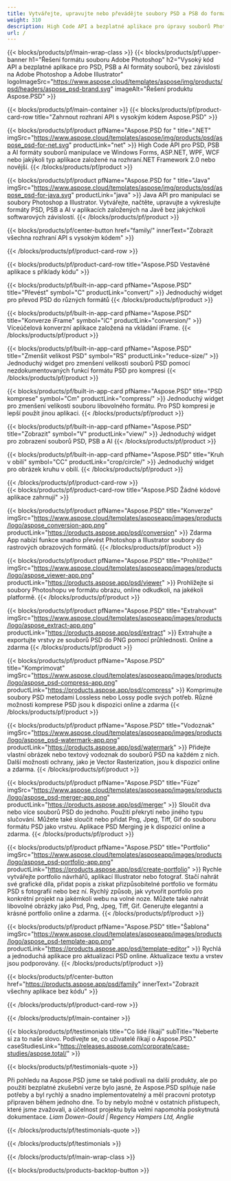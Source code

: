 ```yaml
---
title: Vytvářejte, upravujte nebo převádějte soubory PSD a PSB do formátů PDF a obrázků
weight: 310
description: High Code API a bezplatné aplikace pro úpravy souborů Photoshopu. Možnost aktualizovat vlastnosti hladiny, přidat vodoznaky otočit měřítko Převrátit oříznutí dithering Raster Conversion.
url: /
---
```


{{< blocks/products/pf/main-wrap-class >}}
{{< blocks/products/pf/upper-banner h1="Řešení formátu souboru Adobe Photoshop" h2="Vysoký kód API a bezplatné aplikace pro PSD, PSB a AI formáty souborů, bez závislosti na Adobe Photoshop a Adobe Illustrator" logoImageSrc="https://www.aspose.cloud/templates/aspose/img/products/psd/headers/aspose_psd-brand.svg" imageAlt="Řešení produktu Aspose.PSD" >}}

{{< blocks/products/pf/main-container >}}
{{< blocks/products/pf/product-card-row title="Zahrnout rozhraní API s vysokým kódem Aspose.PSD" >}}

{{< blocks/products/pf/product pfName="Aspose.PSD for " title=".NET" imgSrc="https://www.aspose.cloud/templates/aspose/img/products/psd/aspose_psd-for-net.svg" productLink="net" >}}
High Code API pro PSD, PSB a AI formáty souborů manipulace ve Windows Forms, ASP.NET, WPF, WCF nebo jakýkoli typ aplikace založené na rozhraní.NET Framework 2.0 nebo novější.
{{< /blocks/products/pf/product >}}

{{< blocks/products/pf/product pfName="Aspose.PSD for " title="Java" imgSrc="https://www.aspose.cloud/templates/aspose/img/products/psd/aspose_psd-for-java.svg" productLink="java" >}}
Java API pro manipulaci se soubory Photoshop a Illustrator. Vytvářejte, načtěte, upravujte a vykreslujte formáty PSD, PSB a AI v aplikacích založených na Javě bez jakýchkoli softwarových závislostí.
{{< /blocks/products/pf/product >}}

{{< blocks/products/pf/center-button href="family/" innerText="Zobrazit všechna rozhraní API s vysokým kódem" >}}

{{< /blocks/products/pf/product-card-row >}}

{{< blocks/products/pf/product-card-row title="Aspose.PSD Vestavěné aplikace s příklady kódu" >}}

{{< blocks/products/pf/built-in-app-card pfName="Aspose.PSD" title="Převést" symbol="C" productLink="convert/" >}}
Jednoduchý widget pro převod PSD do různých formátů
{{< /blocks/products/pf/product >}}

{{< blocks/products/pf/built-in-app-card pfName="Aspose.PSD" title="Konverze iFrame" symbol="iC" productLink="conversion/" >}}
Víceúčelová konverzní aplikace založená na vkládání iFrame.
{{< /blocks/products/pf/product >}}

{{< blocks/products/pf/built-in-app-card pfName="Aspose.PSD" title="Zmenšit velikost PSD" symbol="RS" productLink="reduce-size/" >}}
Jednoduchý widget pro zmenšení velikosti souborů PSD pomocí nezdokumentovaných funkcí formátu PSD pro kompresi
{{< /blocks/products/pf/product >}}

{{< blocks/products/pf/built-in-app-card pfName="Aspose.PSD" title="PSD komprese" symbol="Cm" productLink="compress/" >}}
Jednoduchý widget pro zmenšení velikosti souboru libovolného formátu. Pro PSD kompresi je lepší použít jinou aplikaci.
{{< /blocks/products/pf/product >}}

{{< blocks/products/pf/built-in-app-card pfName="Aspose.PSD" title="Zobrazit" symbol="V" productLink="view/" >}}
Jednoduchý widget pro zobrazení souborů PSD, PSB a AI
{{< /blocks/products/pf/product >}}

{{< blocks/products/pf/built-in-app-card pfName="Aspose.PSD" title="Kruh v obilí" symbol="CC" productLink="crop/circle/" >}}
Jednoduchý widget pro obrázek kruhu v obilí.
{{< /blocks/products/pf/product >}}
									
{{< /blocks/products/pf/product-card-row >}}										   
{{< blocks/products/pf/product-card-row title="Aspose.PSD Žádné kódové aplikace zahrnují" >}}

{{< blocks/products/pf/product pfName="Aspose.PSD" title="Konverze" imgSrc="https://www.aspose.cloud/templates/asposeapp/images/products/logo/aspose_conversion-app.png" productLink="https://products.aspose.app/psd/conversion" >}}
Zdarma App nabízí funkce snadno převést Photoshop a Illustrator soubory do rastrových obrazových formátů.
{{< /blocks/products/pf/product >}}

{{< blocks/products/pf/product pfName="Aspose.PSD" title="Prohlížeč" imgSrc="https://www.aspose.cloud/templates/asposeapp/images/products/logo/aspose_viewer-app.png" productLink="https://products.aspose.app/psd/viewer" >}}
Prohlížejte si soubory Photoshopu ve formátu obrazu, online odkudkoli, na jakékoli platformě.
{{< /blocks/products/pf/product >}}

{{< blocks/products/pf/product pfName="Aspose.PSD" title="Extrahovat" imgSrc="https://www.aspose.cloud/templates/asposeapp/images/products/logo/aspose_extract-app.png" productLink="https://products.aspose.app/psd/extract" >}}
Extrahujte a exportujte vrstvy ze souborů PSD do PNG pomocí průhlednosti. Online a zdarma
{{< /blocks/products/pf/product >}}

{{< blocks/products/pf/product pfName="Aspose.PSD" title="Komprimovat" imgSrc="https://www.aspose.cloud/templates/asposeapp/images/products/logo/aspose_psd-compress-app.png" productLink="https://products.aspose.app/psd/compress" >}}
Komprimujte soubory PSD metodami Lossless nebo Lossy podle svých potřeb. Různé možnosti komprese PSD jsou k dispozici online a zdarma
{{< /blocks/products/pf/product >}}

{{< blocks/products/pf/product pfName="Aspose.PSD" title="Vodoznak" imgSrc="https://www.aspose.cloud/templates/asposeapp/images/products/logo/aspose_psd-watermark-app.png" productLink="https://products.aspose.app/psd/watermark" >}}
Přidejte vlastní obrázek nebo textový vodoznak do souborů PSD na každém z nich. Další možnosti ochrany, jako je Vector Rasterization, jsou k dispozici online a zdarma.
{{< /blocks/products/pf/product >}}

{{< blocks/products/pf/product pfName="Aspose.PSD" title="Fúze" imgSrc="https://www.aspose.cloud/templates/asposeapp/images/products/logo/aspose_psd-merger-app.png" productLink="https://products.aspose.app/psd/merger" >}}
Sloučit dva nebo více souborů PSD do jednoho. Použití překrytí nebo jiného typu slučování. Můžete také sloučit nebo přidat Png, Jpeg, Tiff, Gif do souboru formátu PSD jako vrstvu. Aplikace PSD Merging je k dispozici online a zdarma.
{{< /blocks/products/pf/product >}}

{{< blocks/products/pf/product pfName="Aspose.PSD" title="Portfolio" imgSrc="https://www.aspose.cloud/templates/asposeapp/images/products/logo/aspose_psd-portfolio-app.png" productLink="https://products.aspose.app/psd/create-portfolio" >}}
Rychle vytvářejte portfolio návrhářů, aplikací Illustrator nebo fotograf. Stačí nahrát své grafické díla, přidat popis a získat přizpůsobitelné portfolio ve formátu PSD s fotografií nebo bez ní. Rychlý způsob, jak vytvořit portfolio pro konkrétní projekt na jakémkoli webu na volné noze. Můžete také nahrát libovolné obrázky jako Psd, Png, Jpeg, Tiff, Gif. Generujte elegantní a krásné portfolio online a zdarma.
{{< /blocks/products/pf/product >}}

{{< blocks/products/pf/product pfName="Aspose.PSD" title="Šablona" imgSrc="https://www.aspose.cloud/templates/asposeapp/images/products/logo/aspose_psd-template-app.png" productLink="https://products.aspose.app/psd/template-editor" >}}
Rychlá a jednoduchá aplikace pro aktualizaci PSD online. Aktualizace textu a vrstev jsou podporovány.
{{< /blocks/products/pf/product >}}

{{< blocks/products/pf/center-button href="https://products.aspose.app/psd/family" innerText="Zobrazit všechny aplikace bez kódu" >}}

{{< /blocks/products/pf/product-card-row >}}

{{< /blocks/products/pf/main-container >}}

{{< blocks/products/pf/testimonials title="Co lidé říkají" subTitle="Neberte si za to naše slovo. Podívejte se, co uživatelé říkají o Aspose.PSD." caseStudiesLink="https://releases.aspose.com/corporate/case-studies/aspose.total/" >}}

{{< blocks/products/pf/testimonials-quote >}}
<p class="first">
 Při pohledu na Aspose.PSD jsme se také podívali na další produkty, ale po použití bezplatné zkušební verze bylo jasné, že Aspose.PSD splňuje naše potřeby a byl rychlý a snadno implementovatelný a měl pracovní prototyp připraven během jednoho dne. To by nebylo možné v ostatních přístupech, které jsme zvažovali, a účelnost projektu byla velmi napomohla poskytnutá dokumentace.
 <em>
  Liam Dowen-Gould | Regency Hampers Ltd, Anglie
 </em>
</p>

{{< /blocks/products/pf/testimonials-quote >}}

{{< /blocks/products/pf/testimonials >}}

{{< /blocks/products/pf/main-wrap-class >}}

{{< blocks/products/products-backtop-button >}}
